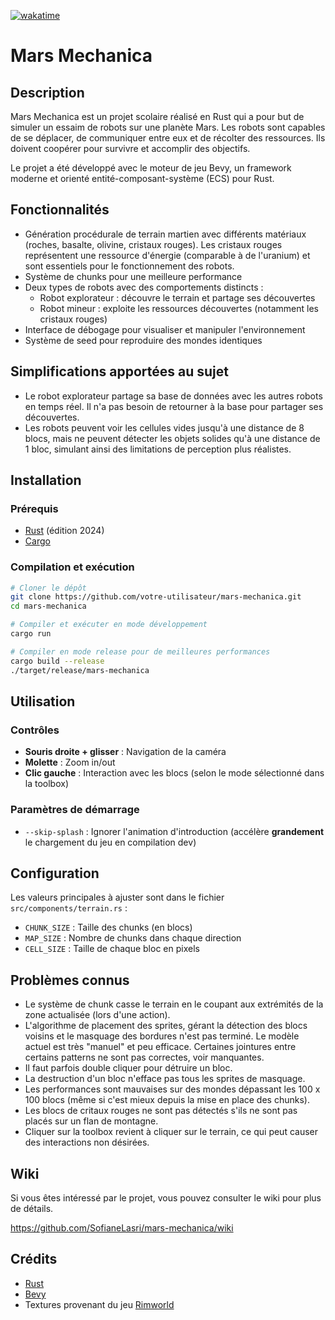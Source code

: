 [![wakatime](https://wakatime.com/badge/user/018da7b9-5ddd-4615-a805-e871e840191c/project/b74fcbcf-2616-4691-b7f8-08150f738a46.svg)](https://wakatime.com/badge/user/018da7b9-5ddd-4615-a805-e871e840191c/project/b74fcbcf-2616-4691-b7f8-08150f738a46)

# Mars Mechanica

## Description

Mars Mechanica est un projet scolaire réalisé en Rust qui a pour but de simuler un essaim de robots sur une planète
Mars.
Les robots sont capables de se déplacer, de communiquer entre eux et de récolter des ressources. Ils doivent coopérer
pour survivre et accomplir des objectifs.

Le projet a été développé avec le moteur de jeu Bevy, un framework moderne et orienté entité-composant-système (ECS)
pour Rust.

## Fonctionnalités

- Génération procédurale de terrain martien avec différents matériaux (roches, basalte, olivine, cristaux rouges). Les
  cristaux rouges représentent une ressource d'énergie (comparable à de l'uranium) et sont essentiels pour le
  fonctionnement des robots.
- Système de chunks pour une meilleure performance
- Deux types de robots avec des comportements distincts :
    - Robot explorateur : découvre le terrain et partage ses découvertes
    - Robot mineur : exploite les ressources découvertes (notamment les cristaux rouges)
- Interface de débogage pour visualiser et manipuler l'environnement
- Système de seed pour reproduire des mondes identiques

## Simplifications apportées au sujet

- Le robot explorateur partage sa base de données avec les autres robots en temps réel. Il n'a pas besoin de retourner à
  la base pour partager ses découvertes.
- Les robots peuvent voir les cellules vides jusqu'à une distance de 8 blocs, mais ne peuvent détecter les objets
  solides qu'à une distance de 1 bloc, simulant ainsi des limitations de perception plus réalistes.

## Installation

### Prérequis

- [Rust](https://www.rust-lang.org/tools/install) (édition 2024)
- [Cargo](https://doc.rust-lang.org/cargo/getting-started/installation.html)

### Compilation et exécution

```bash
# Cloner le dépôt
git clone https://github.com/votre-utilisateur/mars-mechanica.git
cd mars-mechanica

# Compiler et exécuter en mode développement
cargo run

# Compiler en mode release pour de meilleures performances
cargo build --release
./target/release/mars-mechanica
```

## Utilisation

### Contrôles

- **Souris droite + glisser** : Navigation de la caméra
- **Molette** : Zoom in/out
- **Clic gauche** : Interaction avec les blocs (selon le mode sélectionné dans la toolbox)

### Paramètres de démarrage

- `--skip-splash` : Ignorer l'animation d'introduction (accélère **grandement** le chargement du jeu en compilation dev)

## Configuration

Les valeurs principales à ajuster sont dans le fichier `src/components/terrain.rs` :

- `CHUNK_SIZE` : Taille des chunks (en blocs)
- `MAP_SIZE` : Nombre de chunks dans chaque direction
- `CELL_SIZE` : Taille de chaque bloc en pixels

## Problèmes connus

- Le système de chunk casse le terrain en le coupant aux extrémités de la zone actualisée (lors d'une action).
- L'algorithme de placement des sprites, gérant la détection des blocs voisins et le masquage des bordures n'est pas
  terminé. Le modèle actuel est très "manuel" et peu efficace. Certaines jointures entre certains patterns ne sont pas
  correctes, voir manquantes.
- Il faut parfois double cliquer pour détruire un bloc.
- La destruction d'un bloc n'efface pas tous les sprites de masquage.
- Les performances sont mauvaises sur des mondes dépassant les 100 x 100 blocs (même si c'est mieux depuis la mise en
  place des chunks).
- Les blocs de critaux rouges ne sont pas détectés s'ils ne sont pas placés sur un flan de montagne.
- Cliquer sur la toolbox revient à cliquer sur le terrain, ce qui peut causer des interactions non désirées.

## Wiki

Si vous êtes intéressé par le projet, vous pouvez consulter le wiki pour plus de détails.

https://github.com/SofianeLasri/mars-mechanica/wiki

## Crédits

- [Rust](https://www.rust-lang.org/)
- [Bevy](https://bevyengine.org/)
- Textures provenant du jeu [Rimworld](https://rimworldgame.com/)